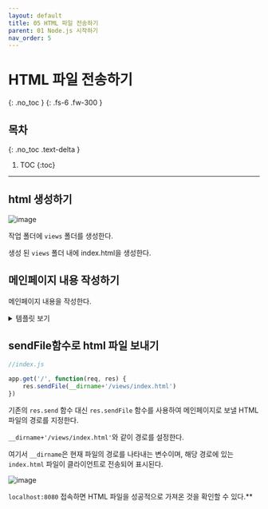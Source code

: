 ```yaml
---
layout: default
title: 05 HTML 파일 전송하기
parent: 01 Node.js 시작하기
nav_order: 5
---
```


# HTML 파일 전송하기
{: .no_toc } 
{: .fs-6 .fw-300 }

## 목차
{: .no_toc .text-delta }

1. TOC
{:toc}

---

## html 생성하기

![image](https://github.com/cjddn/cjddn.github.io/assets/137849066/8fa50389-d62a-4a9e-9ad4-ea5adca96732)

작업 폴더에 `views` 폴더를 생성한다.

생성 된 `views` 폴더 내에 index.html을 생성한다.


## 메인페이지 내용 작성하기

메인페이지 내용을 작성한다.
<details>
<summary>템플릿 보기</summary>
<div markdown="1">       

```html
<!-- views/index.html -->

<html>
    <head>
        <meta charset="utf-8">
        <meta name="viewport" content="width=device-width, initial-scale=1, shrink-to-fit=no">
        <link rel="icon" href="https://getbootstrap.com/docs/4.0/assets/img/favicons/favicon.ico">
        <title>node-server</title>
        <link rel="canonical" href="https://getbootstrap.com/docs/4.0/examples/cover/">
        <link href="https://getbootstrap.com/docs/4.0/dist/css/bootstrap.min.css" rel="stylesheet">
    </head>
    <style>
        a,
        a:focus,
        a:hover {
            color: #fff;
        }

        .btn-secondary,
        .btn-secondary:hover,
        .btn-secondary:focus {
            color: #333;
            text-shadow: none; /* Prevent inheritance from `body` */
            background-color: #fff;
            border: .05rem solid #fff;
        }

        html,
        body {
            height: 100%;
            background-color: #333;
        }

        body {
            display: -ms-flexbox;
            display: -webkit-box;
            display: flex;
            -ms-flex-pack: center;
            -webkit-box-pack: center;
            justify-content: center;
            color: #fff;
            text-shadow: 0 .05rem .1rem rgba(0, 0, 0, .5);
            box-shadow: inset 0 0 5rem rgba(0, 0, 0, .5);
        }

        .cover-container {
            max-width: 42em;
        }

        .masthead {
            margin-bottom: 2rem;
        }

        .masthead-brand {
            margin-bottom: 0;
        }

        .nav-masthead .nav-link {
            padding: .25rem 0;
            font-weight: 700;
            color: rgba(255, 255, 255, .5);
            background-color: transparent;
            border-bottom: .25rem solid transparent;
        }

        .nav-masthead .nav-link:hover,
        .nav-masthead .nav-link:focus {
            border-bottom-color: rgba(255, 255, 255, .25);
        }

        .nav-masthead .nav-link + .nav-link {
            margin-left: 1rem;
        }

        .nav-masthead .active {
            color: #fff;
            border-bottom-color: #fff;
        }

        @media (min-width: 48em) {
            .masthead-brand {
                float: left;
            }
            .nav-masthead {
                float: right;
            }
        }

        .cover {
            padding: 0 1.5rem;
        }
        .cover .btn-lg {
            padding: .75rem 1.25rem;
            font-weight: 700;
        }
        .mastfoot {
            color: rgba(255, 255, 255, .5);
        }

    </style>
    <body class="text-center">
        <div class="cover-container d-flex h-100 p-3 mx-auto flex-column">
            <header class="masthead mb-auto">
            <div class="inner">
                <h3 class="masthead-brand">Cover</h3>
                <nav class="nav nav-masthead justify-content-center">
                <a class="nav-link active" href="#">Home</a>
                <a class="nav-link" href="#">Features</a>
                <a class="nav-link" href="#">Contact</a>
                </nav>
            </div>
            </header>
            <main role="main" class="inner cover">
            <h1 class="cover-heading"></h1>
            <p class="lead">Cover is a one-page template for building simple and beautiful home pages. Download, edit the text, and add your own fullscreen background photo to make it your own.
            </p>
            <p class="lead">
                <a href="#" class="btn btn-lg btn-secondary">Learn more</a>
            </p>
            </main>

            <footer class="mastfoot mt-auto">
                <div class="inner">
                    <p>Cover template for <a href="https://getbootstrap.com/">Bootstrap</a>, by <a href="https://twitter.com/mdo">@mdo</a>.</p>
                </div>
            </footer>
        </div>
        <script src="https://code.jquery.com/jquery-3.2.1.slim.min.js" integrity="sha384-KJ3o2DKtIkvYIK3UENzmM7KCkRr/rE9/Qpg6aAZGJwFDMVNA/GpGFF93hXpG5KkN" crossorigin="anonymous"></script>
        <script>window.jQuery || document.write('<script src="https://getbootstrap.com/docs/4.0/assets/js/vendor/jquery-slim.min.js"><\/script>')</script>
        <script src="https://getbootstrap.com/docs/4.0/assets/js/vendor/popper.min.js"></script>
        <script src="https://getbootstrap.com/docs/4.0/dist/js/bootstrap.min.js"></script>
    </body>
</html>

```

</div>
   
</details>

## sendFile함수로 html 파일 보내기

```js
//index.js

app.get('/', function(req, res) { 
    res.sendFile(__dirname+'/views/index.html')
})
```

기존의 `res.send` 함수 대신 `res.sendFile` 함수를 사용하여 메인페이지로 보낼 HTML 파일의 경로를 지정한다. 

`__dirname+'/views/index.html'`와 같이 경로를 설정한다.

 여기서 `__dirname`은 현재 파일의 경로를 나타내는 변수이며, 해당 경로에 있는 `index.html` 파일이 클라이언트로 전송되어 표시된다.

![image](https://github.com/cjddn/cjddn.github.io/assets/137849066/43933671-b96a-4cbc-8eab-fe0f453f08b7)

`localhost:8080` 접속하면 HTML 파일을 성공적으로 가져온 것을 확인할 수 있다.**
